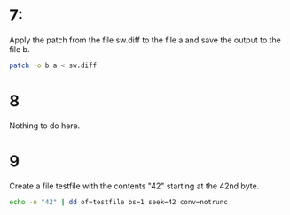 
# 7:
Apply the patch from the file sw.diff to the file a and save the output to the file b.
```sh
patch -o b a < sw.diff
```

# 8
Nothing to do here.

# 9
Create a file testfile with the contents "42" starting at the 42nd byte.
```sh
echo -n "42" | dd of=testfile bs=1 seek=42 conv=notrunc
```